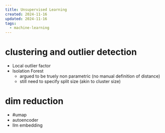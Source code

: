 ```yaml
---
title: Unsupervised Learning
created: 2024-11-16
updated: 2024-11-16
tags: 
  - machine-learning
---
```


# clustering and outlier detection
- Local outlier factor
- Isolation Forest
  - argued to be truely non parametric (no manual definition of distance)
  - still need to specify split size (akin to cluster size)

# dim reduction
- #umap
- autoencoder
- llm embedding
